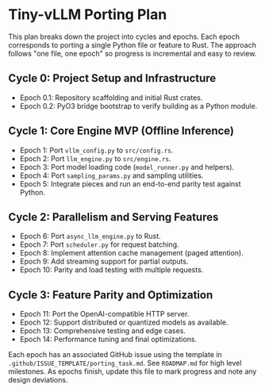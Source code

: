 Tiny-vLLM Porting Plan
======================

This plan breaks down the project into cycles and epochs. Each epoch corresponds to porting a single Python file or feature to Rust. The approach follows "one file, one epoch" so progress is incremental and easy to review.

Cycle 0: Project Setup and Infrastructure
----------------------------------------
- Epoch 0.1: Repository scaffolding and initial Rust crates.
- Epoch 0.2: PyO3 bridge bootstrap to verify building as a Python module.

Cycle 1: Core Engine MVP (Offline Inference)
-------------------------------------------
- Epoch 1: Port `vllm_config.py` to `src/config.rs`.
- Epoch 2: Port `llm_engine.py` to `src/engine.rs`.
- Epoch 3: Port model loading code (`model_runner.py` and helpers).
- Epoch 4: Port `sampling_params.py` and sampling utilities.
- Epoch 5: Integrate pieces and run an end-to-end parity test against Python.

Cycle 2: Parallelism and Serving Features
----------------------------------------
- Epoch 6: Port `async_llm_engine.py` to Rust.
- Epoch 7: Port `scheduler.py` for request batching.
- Epoch 8: Implement attention cache management (paged attention).
- Epoch 9: Add streaming support for partial outputs.
- Epoch 10: Parity and load testing with multiple requests.

Cycle 3: Feature Parity and Optimization
---------------------------------------
- Epoch 11: Port the OpenAI-compatible HTTP server.
- Epoch 12: Support distributed or quantized models as available.
- Epoch 13: Comprehensive testing and edge cases.
- Epoch 14: Performance tuning and final optimizations.

Each epoch has an associated GitHub issue using the template in `.github/ISSUE_TEMPLATE/porting_task.md`. See `ROADMAP.md` for high level milestones. As epochs finish, update this file to mark progress and note any design deviations.

